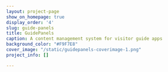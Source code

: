 ```yaml
---
layout: project-page
show_on_homepage: true
display_order: '4'
slug: guide-panels
title: GuidePanels
caption: A content management system for visitor guide apps
background_color: "#F9F7E8"
cover_image: "/static/guidepanels-coverimage-1.png"
project_info: []

---
```

